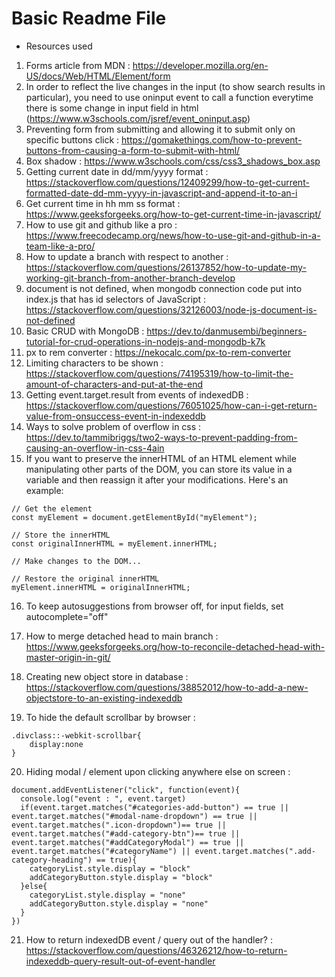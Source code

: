 # Basic Readme File 
- Resources used 
1) Forms article from MDN : https://developer.mozilla.org/en-US/docs/Web/HTML/Element/form
2) In order to reflect the live changes in the input (to show search results in particular), you need to use oninput event to call a function everytime there is some change in input field in html (https://www.w3schools.com/jsref/event_oninput.asp)
3) Preventing form from submitting and allowing it to submit only on specific buttons click : https://gomakethings.com/how-to-prevent-buttons-from-causing-a-form-to-submit-with-html/
4) Box shadow : https://www.w3schools.com/css/css3_shadows_box.asp
5) Getting current date in dd/mm/yyyy format : https://stackoverflow.com/questions/12409299/how-to-get-current-formatted-date-dd-mm-yyyy-in-javascript-and-append-it-to-an-i
6) Get current time in hh mm ss format : https://www.geeksforgeeks.org/how-to-get-current-time-in-javascript/
7) How to use git and github like a pro : https://www.freecodecamp.org/news/how-to-use-git-and-github-in-a-team-like-a-pro/
8) How to update a branch with respect to another : https://stackoverflow.com/questions/26137852/how-to-update-my-working-git-branch-from-another-branch-develop
9) document is not defined, when mongodb connection code put into index.js that has id selectors of JavaScript : https://stackoverflow.com/questions/32126003/node-js-document-is-not-defined
10) Basic CRUD with MongoDB : https://dev.to/danmusembi/beginners-tutorial-for-crud-operations-in-nodejs-and-mongodb-k7k
11) px to rem converter : https://nekocalc.com/px-to-rem-converter
12) Limiting characters to be shown : https://stackoverflow.com/questions/74195319/how-to-limit-the-amount-of-characters-and-put-at-the-end
13) Getting event.target.result from events of indexedDB : https://stackoverflow.com/questions/76051025/how-can-i-get-return-value-from-onsuccess-event-in-indexeddb
14) Ways to solve problem of overflow in css : https://dev.to/tammibriggs/two2-ways-to-prevent-padding-from-causing-an-overflow-in-css-4ain
15) If you want to preserve the innerHTML of an HTML element while manipulating other parts of the DOM, you can store its value in a variable and then reassign it after your modifications. Here's an example:

```
// Get the element
const myElement = document.getElementById("myElement");

// Store the innerHTML
const originalInnerHTML = myElement.innerHTML;

// Make changes to the DOM...

// Restore the original innerHTML
myElement.innerHTML = originalInnerHTML;
```
16) To keep autosuggestions from browser off, for input fields, set autocomplete="off"
17) How to merge detached head to main branch : https://www.geeksforgeeks.org/how-to-reconcile-detached-head-with-master-origin-in-git/
18) Creating new object store in database : https://stackoverflow.com/questions/38852012/how-to-add-a-new-objectstore-to-an-existing-indexeddb

19) To hide the default scrollbar by browser :
```
.divclass::-webkit-scrollbar{
    display:none
}
```
20) Hiding modal / element upon clicking anywhere else on screen : 
```
document.addEventListener("click", function(event){
  console.log("event : ", event.target)
  if(event.target.matches("#categories-add-button") == true || event.target.matches("#modal-name-dropdown") == true || event.target.matches(".icon-dropdown")== true || event.target.matches("#add-category-btn")== true || event.target.matches("#addCategoryModal") == true || event.target.matches("#categoryName") || event.target.matches(".add-category-heading") == true){
    categoryList.style.display = "block"
    addCategoryButton.style.display = "block"
  }else{
    categoryList.style.display = "none"
    addCategoryButton.style.display = "none"
  }
})
```
21) How to return indexedDB event / query out of the handler? : https://stackoverflow.com/questions/46326212/how-to-return-indexeddb-query-result-out-of-event-handler
<!-- TODOs  -->
<!-- (temporarily done : Implement checks that without selecting required fields, record cannot be added (shows warnings) -->
<!-- Feature that lets user add / remove categories : DONE -->
<!-- Feature to display warning if no category exists -->
<!-- Give an option in selector in records page, for categories, to add categories if no categories are added -->
<!-- Implement loader and animation -->
<!-- @SrishtiRaut : Implement pagination for records and users -->